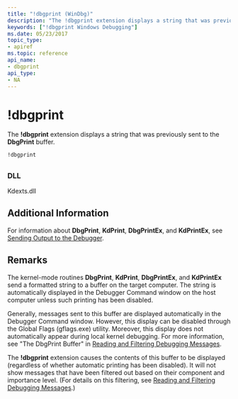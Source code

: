```yaml
---
title: "!dbgprint (WinDbg)"
description: "The !dbgprint extension displays a string that was previously sent to the DbgPrint buffer."
keywords: ["!dbgprint Windows Debugging"]
ms.date: 05/23/2017
topic_type:
- apiref
ms.topic: reference
api_name:
- dbgprint
api_type:
- NA
---
```


# !dbgprint

The **!dbgprint** extension displays a string that was previously sent to the **DbgPrint** buffer.

```dbgcmd
!dbgprint
```

## <span id="ddk__dbgprint_dbg"></span><span id="DDK__DBGPRINT_DBG"></span>


### DLL

Kdexts.dll

 

## Additional Information

For information about **DbgPrint**, **KdPrint**, **DbgPrintEx**, and **KdPrintEx**, see [Sending Output to the Debugger](../debugger/sending-output-to-the-debugger.md).

## Remarks

The kernel-mode routines **DbgPrint**, **KdPrint**, **DbgPrintEx**, and **KdPrintEx** send a formatted string to a buffer on the target computer. The string is automatically displayed in the Debugger Command window on the host computer unless such printing has been disabled.

Generally, messages sent to this buffer are displayed automatically in the Debugger Command window. However, this display can be disabled through the Global Flags (gflags.exe) utility. Moreover, this display does not automatically appear during local kernel debugging. For more information, see "The DbgPrint Buffer" in [Reading and Filtering Debugging Messages](../debugger/reading-and-filtering-debugging-messages.md).

The **!dbgprint** extension causes the contents of this buffer to be displayed (regardless of whether automatic printing has been disabled). It will not show messages that have been filtered out based on their component and importance level. (For details on this filtering, see [Reading and Filtering Debugging Messages](../debugger/reading-and-filtering-debugging-messages.md).)

